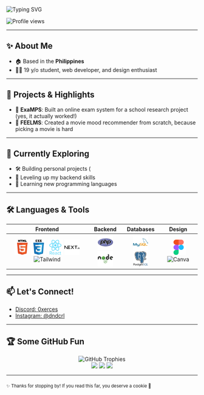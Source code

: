 <!--
  heyyyy
-->


![Typing SVG](https://readme-typing-svg.demolab.com?font=Fira+Code&size=32&pause=1000&color=125ac7&center=true&vCenter=true&width=700&lines=Hi+there%2C+I'm+Carlette+%F0%9F%91%8B;Web+Developer+%7C+Designer+%7C+Student;Turning+ideas+into+reality+with+code!)

![Profile views](https://komarev.com/ghpvc/?username=dndcrl&label=Profile%20views&color=125ac7&style=flat-square)

---

## ✨ About Me

- 🏠 Based in the **Philippines**
- 👩‍💻 19 y/o student, web developer, and design enthusiast

---


## 💼 Projects & Highlights

- 📃 **ExaMPS**: Built an online exam system for a school research project (yes, it actually worked!)
- 🎥 **FEELMS**: Created a movie mood recommender from scratch, because picking a movie is hard

---

## 🔬 Currently Exploring

- 🛠️ Building personal projects (
- 🧩 Leveling up my backend skills
- 🦄 Learning new programming languages 

---

## 🛠️ Languages & Tools

| Frontend | Backend | Databases | Design |
|:---:|:---:|:---:|:---:|
| <img src="https://raw.githubusercontent.com/devicons/devicon/master/icons/html5/html5-original-wordmark.svg" width="40" alt="HTML5"/> <img src="https://raw.githubusercontent.com/devicons/devicon/master/icons/css3/css3-original-wordmark.svg" width="40" alt="CSS3"/> <img src="https://raw.githubusercontent.com/devicons/devicon/master/icons/react/react-original-wordmark.svg" width="40" alt="React"/> <img src="https://raw.githubusercontent.com/devicons/devicon/master/icons/nextjs/nextjs-original-wordmark.svg" width="40" alt="Next.js"/> <img src="https://www.vectorlogo.zone/logos/tailwindcss/tailwindcss-icon.svg" width="40" alt="Tailwind"/> | <img src="https://raw.githubusercontent.com/devicons/devicon/master/icons/php/php-original.svg" width="40" alt="PHP"/> <img src="https://raw.githubusercontent.com/devicons/devicon/master/icons/nodejs/nodejs-original-wordmark.svg" width="40" alt="Node.js"/> | <img src="https://raw.githubusercontent.com/devicons/devicon/master/icons/mysql/mysql-original-wordmark.svg" width="40" alt="MySQL"/> <img src="https://raw.githubusercontent.com/devicons/devicon/master/icons/postgresql/postgresql-original-wordmark.svg" width="40" alt="PostgreSQL"/> | <img src="https://raw.githubusercontent.com/devicons/devicon/master/icons/figma/figma-original.svg" width="40" alt="Figma"/> <img src="https://img.icons8.com/color/48/000000/canva.png" width="40" alt="Canva"/> |

---

## 📫 Let's Connect!

- [Discord: 0xerces](https://discord.com/users/0xerces)  
- [Instagram: @dndcrl](https://instagram.com/dndcrl)

---

## 🏆 Some GitHub Fun

<p align="center">
  <img src="https://github-profile-trophy.vercel.app/?username=dndcrl&theme=onestar&no-frame=true&row=1&column=6" alt="GitHub Trophies" height="120"/>
  <br>
  <img src="https://github-readme-stats.vercel.app/api?username=dndcrl&show_icons=true&theme=tokyonight&hide_border=true" height="150" />
  <img src="https://github-readme-streak-stats.herokuapp.com/?user=dndcrl&theme=tokyonight&hide_border=true" height="150" />
  <img src="https://github-readme-stats.vercel.app/api/top-langs/?username=dndcrl&layout=compact&theme=tokyonight&hide_border=true" height="150" />
</p>

---

<sub>✨ Thanks for stopping by! If you read this far, you deserve a cookie 🍪</sub>

